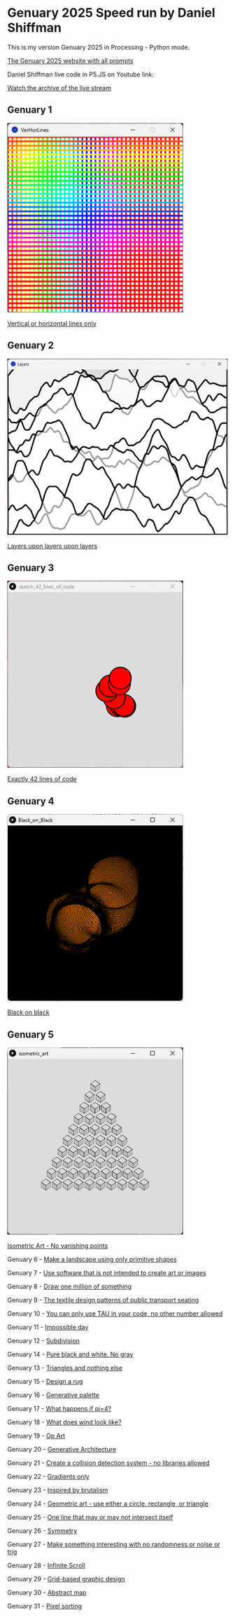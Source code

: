 # Genuary 2025 Speed run by Daniel Shiffman

This is my version Genuary 2025 in Processing - Python mode.

[The Genuary 2025 website with all prompts](https://genuary.art/)

Daniel Shiffman live code in P5.JS on Youtube link:

[Watch the archive of the live stream](https://www.youtube.com/watch?v=c1BPd8omBro)

## Genuary 1

![Vertical or horizontal lines only](VerHorLines/Vertical_Horisontal_Lines.png)

[Vertical or horizontal lines only](VerHorLines)

## Genuary 2

![Layers](Layers\layers.png)

[Layers upon layers upon layers](Layers)

## Genuary 3

![42 lines of code](sketch_42_lines_of_code\42_lines_of_code.png)

[Exactly 42 lines of code](sketch_42_lines_of_code)

## Genuary 4

![Black on black](Black_on_Black\black_on_black.png)

[Black on black](Black_on_Black)

## Genuary 5

![Isometric Art](isometric_art\isometric.png)

[Isometric Art - No vanishing points](isometric_art)

Genuary 6 - [Make a landscape using only primitive shapes](Primitives_Landscape)

Genuary 7 - [Use software that is not intended to create art or images](Non_Art_Software)

Genuary 8 - [Draw one million of something](One_million_Things)

Genuary 9 - [The textile design patterns of public transport seating](Transport_Textile_Patterns)

Genuary 10 - [You can only use TAU in your code, no other number allowed](TAU_Only)

Genuary 11 - [Impossible day](Impossible_day)

Genuary 12 - [Subdivision](Subdivision)

Genuary 14 - [Pure black and white. No gray](Black_and_White)

Genuary 13 - [Triangles and nothing else](Triangles_Only)

Genuary 15 - [Design a rug](Rug_design)

Genuary 16 - [Generative palette]()

Genuary 17 - [What happens if pi=4?]()

Genuary 18 - [What does wind look like?]()

Genuary 19 - [Op Art]()

Genuary 20 - [Generative Architecture]()

Genuary 21 - [Create a collision detection system - no libraries allowed]()

Genuary 22 - [Gradients only]()

Genuary 23 - [Inspired by brutalism]()

Genuary 24 - [Geometric art - use either a circle, rectangle, or triangle]()

Genuary 25 - [One line that may or may not intersect itself]()

Genuary 26 - [Symmetry]()

Genuary 27 - [Make something interesting with no randomness or noise or trig]()

Genuary 28 - [Infinite Scroll]()

Genuary 29 - [Grid-based graphic design]()

Genuary 30 - [Abstract map]()

Genuary 31 - [Pixel sorting]()

